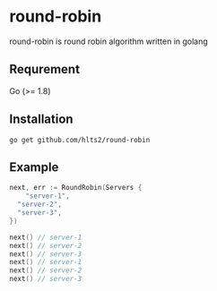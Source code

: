 # round-robin
round-robin is round robin algorithm written in golang

## Requrement
Go (>= 1.8)

## Installation

```shell
go get github.com/hlts2/round-robin
```

## Example

```go
next, err := RoundRobin(Servers {
	"server-1",
  "server-2",
  "server-3",
})

next() // server-1
next() // server-2
next() // server-3
next() // server-1
next() // server-2
next() // server-3
```
